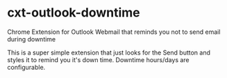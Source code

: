 # cxt-outlook-downtime
Chrome Extension for Outlook Webmail that reminds you not to send email during downtime

This is a super simple extension that just looks for the Send button and styles it to remind you it's down time. Downtime hours/days are configurable.
